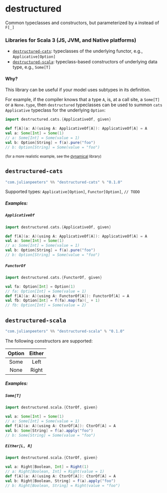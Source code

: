 # destructured

Common typeclasses and constructors, but parameterized by `A` instead of `F[_]`

### Libraries for Scala 3 (JS, JVM, and Native platforms)
 - [`destructured-cats`](#destructured-cats): typeclasses of the underlying functor, e.g., `Applicative[Option]`
 - [`destructured-scala`](#destructured-scala): typeclass-based constructors of underlying data type, e.g., `Some[T]`

#### Why?

This library can be useful if your model uses subtypes in its definition.

For example, if the compiler knows that a type `A`, is, at a call site, a
`Some[T]` or a `None.type`, then `destructured` typeclasses can be used to
summon `cats` `Applicative` typeclass for the underlying `Option`:

```scala
import destructured.cats.{ApplicativeOf, given}

def f[A](a: A)(using A: ApplicativeOf[A]): ApplicativeOf[A] = A
val a: Some[Int] = Some(1)
// a: Some[Int] = Some(value = 1)
val b: Option[String] = f(a).pure("foo")
// b: Option[String] = Some(value = "foo")
```

<small>(for a more realistic example, see the [dynamical](https://github.com/julianpeeters/dynamical) library)</small>


## `destructured-cats`

```scala
"com.julianpeeters" %% "destructured-cats" % "0.1.0"
```

Supported types: `Applicative[Option]`, `Functor[Option]`, `// TODO`

##### Examples:

##### `ApplicativeOf`


```scala
import destructured.cats.{ApplicativeOf, given}

def f[A](a: A)(using A: ApplicativeOf[A]): ApplicativeOf[A] = A
val a: Some[Int] = Some(1)
// a: Some[Int] = Some(value = 1)
val b: Option[String] = f(a).pure("foo")
// b: Option[String] = Some(value = "foo")
```


##### `FunctorOf`

```scala
import destructured.cats.{FunctorOf, given}

val fa: Option[Int] = Option(1)
// fa: Option[Int] = Some(value = 1)
def f[A](a: A)(using A: FunctorOf[A]): FunctorOf[A] = A
val fb: Option[Int] = f(fa).map(fa)(_ + 1)
// fb: Option[Int] = Some(value = 2)
```


## `destructured-scala`

```scala
"com.julianpeeters" %% "destructured-scala" % "0.1.0"
```

The following constructors are supported:

| Option | Either   | 
| :---:  |  :---:   | 
| Some   | Left     | 
| None   | Right    | 

##### Examples:

##### `Some[T]`

```scala
import destructured.scala.{CtorOf, given}

val a: Some[Int] = Some(1)
// a: Some[Int] = Some(value = 1)
def f[A](a: A)(using A: CtorOf[A]): CtorOf[A] = A
val b: Some[String] = f(a).apply("foo")
// b: Some[String] = Some(value = "foo")
```

##### `Either[L, R]`

```scala
import destructured.scala.{CtorOf, given}

val a: Right[Boolean, Int] = Right(1)
// a: Right[Boolean, Int] = Right(value = 1)
def f[A](a: A)(using A: CtorOf[A]): CtorOf[A] = A
val b: Right[Boolean, String] = f(a).apply("foo")
// b: Right[Boolean, String] = Right(value = "foo")
```